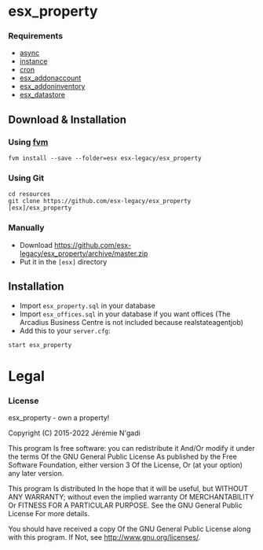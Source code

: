 # esx_property

### Requirements

- [async](https://github.com/esx-legacy/async)
- [instance](https://github.com/esx-legacy/instance)
- [cron](https://github.com/esx-legacy/cron)
- [esx_addonaccount](https://github.com/esx-legacy/esx_addonaccount)
- [esx_addoninventory](https://github.com/esx-legacy/esx_addoninventory)
- [esx_datastore](https://github.com/esx-legacy/esx_datastore)

## Download & Installation

### Using [fvm](https://github.com/qlaffont/fvm-installer)
```
fvm install --save --folder=esx esx-legacy/esx_property
```

### Using Git
```
cd resources
git clone https://github.com/esx-legacy/esx_property [esx]/esx_property
```

### Manually
- Download https://github.com/esx-legacy/esx_property/archive/master.zip
- Put it in the `[esx]` directory

## Installation
- Import `esx_property.sql` in your database
- Import `esx_offices.sql` in your database if you want offices (The Arcadius Business Centre is not included because realstateagentjob)
- Add this to your `server.cfg`:

```
start esx_property
```

# Legal
### License
esx_property - own a property!

Copyright (C) 2015-2022 Jérémie N'gadi

This program Is free software: you can redistribute it And/Or modify it under the terms Of the GNU General Public License As published by the Free Software Foundation, either version 3 Of the License, Or (at your option) any later version.

This program Is distributed In the hope that it will be useful, but WITHOUT ANY WARRANTY; without even the implied warranty Of MERCHANTABILITY Or FITNESS FOR A PARTICULAR PURPOSE. See the GNU General Public License For more details.

You should have received a copy Of the GNU General Public License along with this program. If Not, see http://www.gnu.org/licenses/.